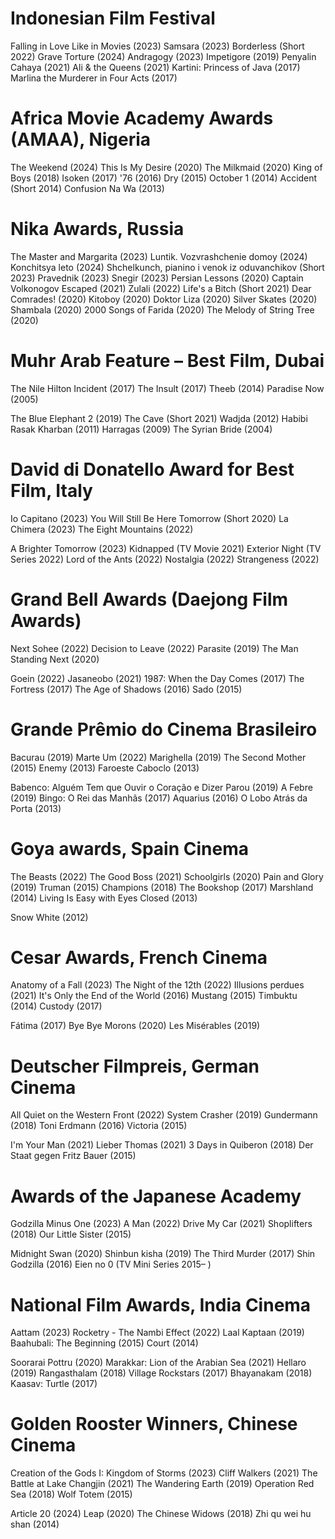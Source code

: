 # Indonesian Film Festival
Falling in Love Like in Movies (2023)
Samsara (2023)
Borderless (Short 2022)
Grave Torture (2024)
Andragogy (2023)
Impetigore (2019)
Penyalin Cahaya (2021)
Ali & the Queens (2021)
Kartini: Princess of Java (2017)
Marlina the Murderer in Four Acts (2017)

# Africa Movie Academy Awards (AMAA), Nigeria
The Weekend (2024)
This Is My Desire (2020)
The Milkmaid (2020)
King of Boys (2018)
Isoken (2017)
'76 (2016)
Dry (2015)
October 1 (2014)
Accident (Short 2014)
Confusion Na Wa (2013)


# Nika Awards, Russia

The Master and Margarita (2023)
Luntik. Vozvrashchenie domoy (2024)
Konchitsya leto (2024)
Shchelkunch, pianino i venok iz oduvanchikov (Short 2023)
Pravednik (2023)
Snegir (2023)
Persian Lessons (2020)
Captain Volkonogov Escaped (2021)
Zulali (2022)
Life's a Bitch (Short 2021)
Dear Comrades! (2020)
Kitoboy (2020)
Doktor Liza (2020)
Silver Skates (2020)
Shambala (2020)
2000 Songs of Farida (2020)
The Melody of String Tree (2020)


# Muhr Arab Feature – Best Film, Dubai
The Nile Hilton Incident (2017)
The Insult (2017)
Theeb (2014)
Paradise Now (2005)

The Blue Elephant 2 (2019)
The Cave (Short 2021)
Wadjda (2012)
Habibi Rasak Kharban (2011)
Harragas (2009)
The Syrian Bride (2004)

# David di Donatello Award for Best Film, Italy
Io Capitano (2023)
You Will Still Be Here Tomorrow (Short 2020)
La Chimera (2023)
The Eight Mountains (2022)

A Brighter Tomorrow (2023)
Kidnapped (TV Movie 2021)
Exterior Night (TV Series 2022)
Lord of the Ants (2022)
Nostalgia (2022)
Strangeness (2022)

# Grand Bell Awards (Daejong Film Awards)
Next Sohee (2022)
Decision to Leave (2022)
Parasite (2019)
The Man Standing Next (2020)

Goein (2022)
Jasaneobo (2021)
1987: When the Day Comes (2017)
The Fortress (2017)
The Age of Shadows (2016)
Sado (2015)



# Grande Prêmio do Cinema Brasileiro
Bacurau (2019)
Marte Um (2022)
Marighella (2019)
The Second Mother (2015)
Enemy (2013)
Faroeste Caboclo (2013)

Babenco: Alguém Tem que Ouvir o Coração e Dizer Parou (2019)
A Febre (2019)
Bingo: O Rei das Manhãs (2017)
Aquarius (2016)
O Lobo Atrás da Porta (2013)

# Goya awards, Spain Cinema
The Beasts (2022)
The Good Boss (2021)
Schoolgirls (2020)
Pain and Glory (2019)
Truman (2015)
Champions (2018)
The Bookshop (2017)
Marshland (2014)
Living Is Easy with Eyes Closed (2013)

Snow White (2012)

# Cesar Awards, French Cinema
Anatomy of a Fall (2023)
The Night of the 12th (2022)
Illusions perdues (2021)
It's Only the End of the World (2016)
Mustang (2015)
Timbuktu (2014)
Custody (2017)

Fátima (2017)
Bye Bye Morons (2020)
Les Misérables (2019)


# Deutscher Filmpreis, German Cinema
All Quiet on the Western Front (2022)
System Crasher (2019)
Gundermann (2018)
Toni Erdmann (2016)
Victoria (2015)

I'm Your Man (2021)
Lieber Thomas (2021)
3 Days in Quiberon (2018)
Der Staat gegen Fritz Bauer (2015)

# Awards of the Japanese Academy
Godzilla Minus One (2023)
A Man (2022)
Drive My Car (2021)
Shoplifters (2018)
Our Little Sister (2015)

Midnight Swan (2020)
Shinbun kisha (2019)
The Third Murder (2017)
Shin Godzilla (2016)
Eien no 0 (TV Mini Series 2015– )

# National Film Awards, India Cinema
Aattam (2023)
Rocketry - The Nambi Effect (2022)
Laal Kaptaan (2019)
Baahubali: The Beginning (2015)
Court (2014)

Soorarai Pottru (2020)
Marakkar: Lion of the Arabian Sea (2021)
Hellaro (2019)
Rangasthalam (2018)
Village Rockstars (2017)
Bhayanakam (2018)
Kaasav: Turtle (2017)

# Golden Rooster Winners, Chinese Cinema
Creation of the Gods I: Kingdom of Storms (2023)
Cliff Walkers (2021)
The Battle at Lake Changjin (2021)
The Wandering Earth (2019)
Operation Red Sea (2018)
Wolf Totem (2015)

Article 20 (2024)
Leap (2020)
The Chinese Widows (2018)
Zhi qu wei hu shan (2014)
